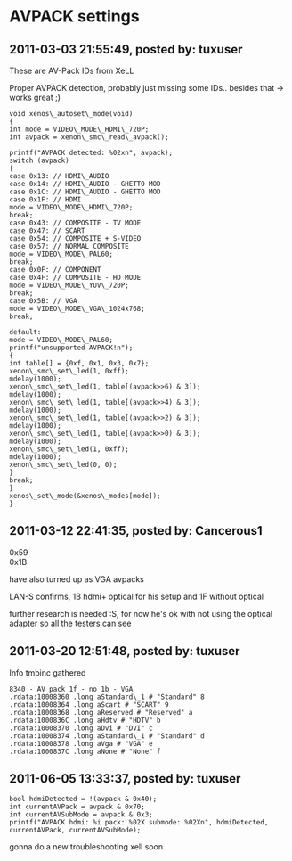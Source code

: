 # AVPACK settings

## 2011-03-03 21:55:49, posted by: tuxuser

These are AV-Pack IDs from XeLL  
   
 Proper AVPACK detection, probably just missing some IDs.. besides that -> works great ;) 
  ```
  void xenos\_autoset\_mode(void)  
 {  
 int mode = VIDEO\_MODE\_HDMI\_720P;  
 int avpack = xenon\_smc\_read\_avpack();  
   
 printf("AVPACK detected: %02xn", avpack);  
 switch (avpack)  
 {  
 case 0x13: // HDMI\_AUDIO  
 case 0x14: // HDMI\_AUDIO - GHETTO MOD  
 case 0x1C: // HDMI\_AUDIO - GHETTO MOD  
 case 0x1F: // HDMI  
 mode = VIDEO\_MODE\_HDMI\_720P;  
 break;  
 case 0x43: // COMPOSITE - TV MODE  
 case 0x47: // SCART  
 case 0x54: // COMPOSITE + S-VIDEO  
 case 0x57: // NORMAL COMPOSITE  
 mode = VIDEO\_MODE\_PAL60;  
 break;  
 case 0x0F: // COMPONENT  
 case 0x4F: // COMPOSITE - HD MODE  
 mode = VIDEO\_MODE\_YUV\_720P;  
 break;  
 case 0x5B: // VGA  
 mode = VIDEO\_MODE\_VGA\_1024x768;  
 break;  
   
 default:  
 mode = VIDEO\_MODE\_PAL60;  
 printf("unsupported AVPACK!n");  
 {  
 int table[] = {0xf, 0x1, 0x3, 0x7};  
 xenon\_smc\_set\_led(1, 0xff);  
 mdelay(1000);  
 xenon\_smc\_set\_led(1, table[(avpack>>6) & 3]);  
 mdelay(1000);  
 xenon\_smc\_set\_led(1, table[(avpack>>4) & 3]);  
 mdelay(1000);  
 xenon\_smc\_set\_led(1, table[(avpack>>2) & 3]);  
 mdelay(1000);  
 xenon\_smc\_set\_led(1, table[(avpack>>0) & 3]);  
 mdelay(1000);  
 xenon\_smc\_set\_led(1, 0xff);  
 mdelay(1000);  
 xenon\_smc\_set\_led(0, 0);  
 }  
 break;  
 }  
 xenos\_set\_mode(&xenos\_modes[mode]);  
 }
 ```

## 2011-03-12 22:41:35, posted by: Cancerous1

0x59  
 0x1B  
   
 have also turned up as VGA avpacks  
   
 LAN-S confirms, 1B hdmi+ optical for his setup and 1F without optical  
   
 further research is needed :S, for now he's ok with not using the optical adapter so all the testers can see

## 2011-03-20 12:51:48, posted by: tuxuser

Info tmbinc gathered  
```
8340 - AV pack 1f - no 1b - VGA
.rdata:10008360 .long aStandard\_1 # "Standard" 8
.rdata:10008364 .long aScart # "SCART" 9
.rdata:10008368 .long aReserved # "Reserved" a
.rdata:1000836C .long aHdtv # "HDTV" b
.rdata:10008370 .long aDvi # "DVI" c
.rdata:10008374 .long aStandard\_1 # "Standard" d
.rdata:10008378 .long aVga # "VGA" e
.rdata:1000837C .long aNone # "None" f
```

## 2011-06-05 13:33:37, posted by: tuxuser

```
bool hdmiDetected = !(avpack & 0x40);
int currentAVPack = avpack & 0x70;
int currentAVSubMode = avpack & 0x3;
printf("AVPACK hdmi: %i pack: %02X submode: %02Xn", hdmiDetected, currentAVPack, currentAVSubMode);
```

gonna do a new troubleshooting xell soon